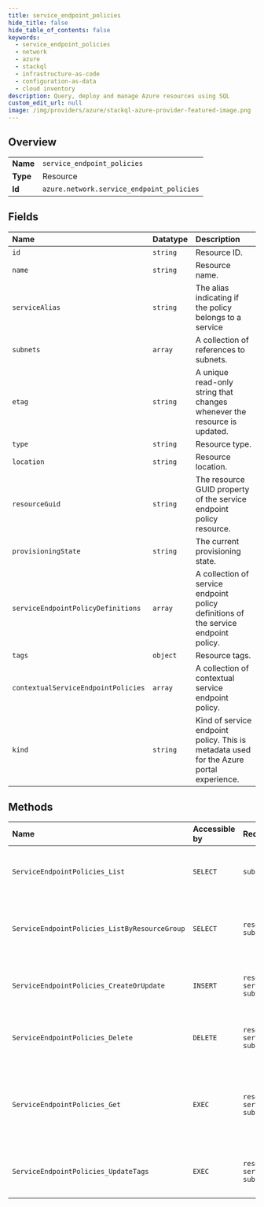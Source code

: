```yaml
---
title: service_endpoint_policies
hide_title: false
hide_table_of_contents: false
keywords:
  - service_endpoint_policies
  - network
  - azure    
  - stackql
  - infrastructure-as-code
  - configuration-as-data
  - cloud inventory
description: Query, deploy and manage Azure resources using SQL
custom_edit_url: null
image: /img/providers/azure/stackql-azure-provider-featured-image.png
---
```

  
    

## Overview
<table><tbody>
<tr><td><b>Name</b></td><td><code>service_endpoint_policies</code></td></tr>
<tr><td><b>Type</b></td><td>Resource</td></tr>
<tr><td><b>Id</b></td><td><code>azure.network.service_endpoint_policies</code></td></tr>
</tbody></table>

## Fields
| Name | Datatype | Description |
|:-----|:---------|:------------|
| `id` | `string` | Resource ID. |
| `name` | `string` | Resource name. |
| `serviceAlias` | `string` | The alias indicating if the policy belongs to a service |
| `subnets` | `array` | A collection of references to subnets. |
| `etag` | `string` | A unique read-only string that changes whenever the resource is updated. |
| `type` | `string` | Resource type. |
| `location` | `string` | Resource location. |
| `resourceGuid` | `string` | The resource GUID property of the service endpoint policy resource. |
| `provisioningState` | `string` | The current provisioning state. |
| `serviceEndpointPolicyDefinitions` | `array` | A collection of service endpoint policy definitions of the service endpoint policy. |
| `tags` | `object` | Resource tags. |
| `contextualServiceEndpointPolicies` | `array` | A collection of contextual service endpoint policy. |
| `kind` | `string` | Kind of service endpoint policy. This is metadata used for the Azure portal experience. |
## Methods
| Name | Accessible by | Required Params | Description |
|:-----|:--------------|:----------------|:------------|
| `ServiceEndpointPolicies_List` | `SELECT` | `subscriptionId` | Gets all the service endpoint policies in a subscription. |
| `ServiceEndpointPolicies_ListByResourceGroup` | `SELECT` | `resourceGroupName, subscriptionId` | Gets all service endpoint Policies in a resource group. |
| `ServiceEndpointPolicies_CreateOrUpdate` | `INSERT` | `resourceGroupName, serviceEndpointPolicyName, subscriptionId` | Creates or updates a service Endpoint Policies. |
| `ServiceEndpointPolicies_Delete` | `DELETE` | `resourceGroupName, serviceEndpointPolicyName, subscriptionId` | Deletes the specified service endpoint policy. |
| `ServiceEndpointPolicies_Get` | `EXEC` | `resourceGroupName, serviceEndpointPolicyName, subscriptionId` | Gets the specified service Endpoint Policies in a specified resource group. |
| `ServiceEndpointPolicies_UpdateTags` | `EXEC` | `resourceGroupName, serviceEndpointPolicyName, subscriptionId` | Updates tags of a service endpoint policy. |

